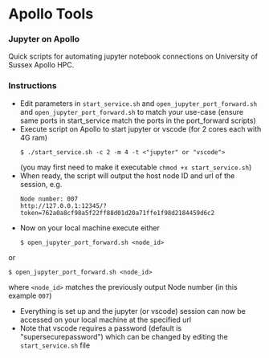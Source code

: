 # Apollo Tools

### Jupyter on Apollo
Quick scripts for automating jupyter notebook connections on University of Sussex Apollo
HPC. 

### Instructions
- Edit parameters in ```start_service.sh``` and ```open_jupyter_port_forward.sh``` and ```open_jupyter_port_forward.sh``` to match your use-case 
(ensure same ports in start_service match the ports in the port_forward scripts) 
- Execute script on Apollo to start jupyter or vscode (for 2 cores each with 4G ram)
  ```
  $ ./start_service.sh -c 2 -m 4 -t <"jupyter" or "vscode">
  ```
  (you may first need to make it executable ```chmod +x start_service.sh```)
- When ready, the script will output the host node ID and url of the session, e.g.
  ```
  Node number: 007
  http://127.0.0.1:12345/?token=762a0a8cf98a5f22ff88d01d20a71ffe1f98d2184459d6c2
  ```
- Now on your local machine execute either 
  ```
  $ open_jupyter_port_forward.sh <node_id>
  ```
or
  ```
  $ open_jupyter_port_forward.sh <node_id>
  ```
  where ```<node_id>``` matches the previously output Node number (in this example ```007```)
- Everything is set up and the jupyter (or vscode) session can now be accessed on your local machine at the specified url
- Note that vscode requires a password (default is "supersecurepassword") which can be changed by editing the ```start_service.sh``` file
